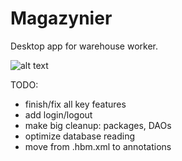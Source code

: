# Magazynier
Desktop app for warehouse worker.

![alt text](https://screenshotscdn.firefoxusercontent.com/images/adc25a5a-030b-42dc-a8e2-5083e9280835.png)

TODO:

* finish/fix all key features
* add login/logout
* make big cleanup: packages, DAOs
* optimize database reading
* move from .hbm.xml to annotations

